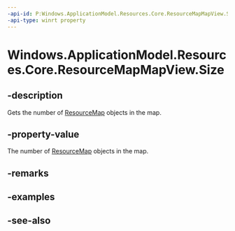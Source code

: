 ```yaml
---
-api-id: P:Windows.ApplicationModel.Resources.Core.ResourceMapMapView.Size
-api-type: winrt property
---
```


<!-- Property syntax
public uint Size { get; }
-->

# Windows.ApplicationModel.Resources.Core.ResourceMapMapView.Size

## -description
Gets the number of [ResourceMap](resourcemap.md) objects in the map.

## -property-value
The number of [ResourceMap](resourcemap.md) objects in the map.

## -remarks

## -examples

## -see-also
